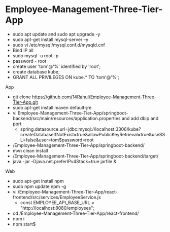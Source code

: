 # Employee-Management-Three-Tier-App

- sudo apt update and sudo apt upgrade -y
- sudo apt-get install mysql-server –y
- sudo vi /etc/mysql/mysql.conf.d/mysqld.cnf
- Bind IP all
- sudo mysql -u root -p
- password - root
- create user 'tom'@'%' identified by 'root';
- create database kube;
- GRANT ALL PRIVILEGES ON kube.* TO 'tom'@'%';

App

- git clone https://github.com/14Rahul/Employee-Management-Three-Tier-App.git
- sudo apt-get install maven default-jre
- vi Employee-Management-Three-Tier-App/springboot-backend/src/main/resources/application.properties and add dbip and port
	- spring.datasource.url=jdbc:mysql://localhost:3306/kube?createDatabaseIfNotExist=true&allowPublicKeyRetrieval=true&useSSL=false&user=tom$password=root
- /Employee-Management-Three-Tier-App/springboot-backend/
- mvn clean install
- /Employee-Management-Three-Tier-App/springboot-backend/target/
- java -jar -Djava.net.preferIPv4Stack=true jarfile &


Web

- sudo apt-get install npm
- sudo npm update npm -g
- vi /Employee-Management-Three-Tier-App/react-frontend/src/services/EmployeeService.js
	- const EMPLOYEE_API_BASE_URL = "http://localhost:8080/employees";
- cd /Employee-Management-Three-Tier-App/react-frontend/
- npm i
- npm start$
